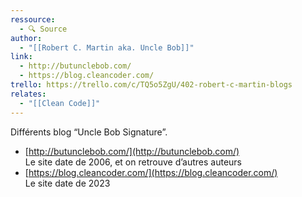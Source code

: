 ```yaml
---
ressource:
  - 🔍 Source
author:
  - "[[Robert C. Martin aka. Uncle Bob]]"
link:
  - http://butunclebob.com/
  - https://blog.cleancoder.com/
trello: https://trello.com/c/TQ5o5ZgU/402-robert-c-martin-blogs
relates:
  - "[[Clean Code]]"
---
```

Différents blog “Uncle Bob Signature”.
- [http://butunclebob.com/](http://butunclebob.com/)  
	Le site date de 2006, et on retrouve d’autres auteurs
- [https://blog.cleancoder.com/](https://blog.cleancoder.com/)  
	Le site date de 2023